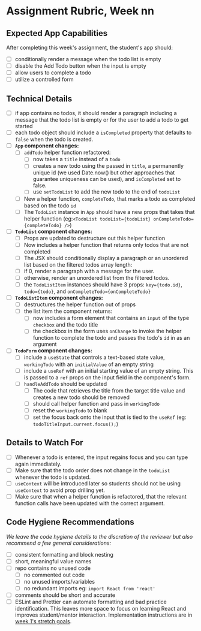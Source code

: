 # Assignment Rubric, Week nn

## Expected App Capabilities

After completing this week's assignment, the student's app should:

- [ ] conditionally render a message when the todo list is empty
- [ ] disable the Add Todo button when the input is empty
- [ ] allow users to complete a todo
- [ ] utilize a controlled form

## Technical Details

- [ ] if app contains no todos, it should render a paragraph including a message that the todo list is empty or for the user to add a todo to get started
- [ ] each todo object should include a `isCompleted` property that defaults to `false` when the todo is created.
- [ ] **`App` component changes:**
  - [ ] `addTodo` helper function refactored:
    - [ ] now takes a `title` instead of a `todo`
    - [ ] creates a new todo using the passed in `title`, a permanently unique id (we used Date.now() but other approaches that guarantee uniqueness can be used), and `isCompleted` set to false.
    - [ ] use `setTodoList` to add the new todo to the end of `todoList`
  - [ ] New a helper function, `completeTodo`, that marks a todo as completed based on the todo `id`
  - [ ] The `TodoList` instance in `App` should have a new props that takes that helper function (eg:`<TodoList todoList={todoList} onCompleteTodo={completeTodo} />`)
- [ ] **`TodoList` component changes:**
  - [ ]  Props are updated to destructure out this helper function
  - [ ]  Now includes a helper function that returns only todos that are not completed
  - [ ]  The JSX should conditionally display a paragraph or an unordered list based on the filtered todos array length:
    - [ ]  if 0, render a paragraph with a message for the user.
    - [ ]  otherwise, render an unordered list from the filtered todos.
  - [ ]  the `TodoListItem` instances should have 3 props: `key={todo.id}`, `todo={todo}`, and `onCompleteTodo={onCompleteTodo}`
- [ ] **`TodoListItem` component changes:**
  - [ ] destructures the helper function out of props
  - [ ] the list item the component returns:
    - [ ] now includes a form element that contains an `input` of the type `checkbox` and the todo title
    - [ ] the checkbox in the form uses `onChange` to invoke the helper function to complete the todo and passes the todo's `id` in as an argument
- [ ] **`TodoForm` component changes:**
  - [ ] include a  `useState` that controls a text-based state value, `workingTodo` with an `initialValue` of an empty string
  - [ ] include a `useRef` with an initial starting value of an empty string. This is passed to a `ref` props on the input field in the component's form.
  - [ ] `handleAddTodo` should be updated
    - [ ] The code that retrieves the title from the target title value and creates a new todo should be removed
    - [ ] should call helper function and pass in `workingTodo`
    - [ ] reset the `workingTodo` to blank
    - [ ] set the focus back onto the input that is tied to the `useRef` (eg: `todoTitleInput.current.focus();`)

## Details to Watch For

- [ ] Whenever a todo is entered, the input regains focus and you can type again immediately.
- [ ] Make sure that the todo order does not change in the `todoList` whenever the todo is updated.
- [ ] `useContext` will be introduced later so students should not be using `useContext` to avoid prop drilling yet.
- [ ] Make sure that when a helper function is refactored, that the relevant function calls have been updated with the correct argument.

## Code Hygiene Recommendations

*We leave the code hygiene details to the discretion of the reviewer but also recommend a few general considerations:*

- [ ] consistent formatting and block nesting
- [ ] short, meaningful value names
- [ ] repo contains no unused code
  - [ ] no commented out code
  - [ ] no unused imports/variables
  - [ ] no redundant imports eg: `import React from 'react'`
- [ ] comments should be short and accurate
- [ ] ESLint and Prettier can automate formatting and bad practice identification. This leaves more space to focus on learning React and improves student/mentor interaction. Implementation instructions are in [week 1's stretch goals](https://github.com/Code-the-Dream-School/react-curriculum-v3/blob/main/learns-app-content/assignments/week-01.md#stretch-goals-instructions-optional).
